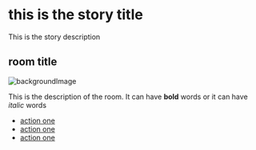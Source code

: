 # this is the story title

This is the story description

## room title

![backgroundImage](http://img11.deviantart.net/f716/i/2012/009/3/7/children__s_story_background_2_by_doodlebuggy-d4ltvox.jpg)

This is the description of the room. It can have **bold** words or it can have *italic* words

- [action one](http://textadventure.com/action-one)
- [action one](http://textadventure.com/action-one)
- [action one](http://textadventure.com/action-one)

